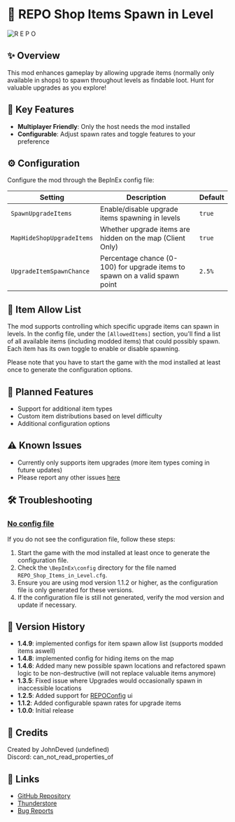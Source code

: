 # 🛒 REPO Shop Items Spawn in Level

![R E P O](https://github.com/user-attachments/assets/11f842b2-cf3f-4f8f-9df7-52eefbc8cdf7)

## ✨ Overview
This mod enhances gameplay by allowing upgrade items (normally only available in shops) to spawn throughout levels as findable loot. Hunt for valuable upgrades as you explore!

## 🔑 Key Features
- **Multiplayer Friendly**: Only the host needs the mod installed
- **Configurable**: Adjust spawn rates and toggle features to your preference

## ⚙️ Configuration
Configure the mod through the BepInEx config file:

| Setting | Description | Default |
|---------|-------------|---------|
| `SpawnUpgradeItems` | Enable/disable upgrade items spawning in levels | `true` |
| `MapHideShopUpgradeItems` | Whether upgrade items are hidden on the map (Client Only) | `true` |
| `UpgradeItemSpawnChance` | Percentage chance (0-100) for upgrade items to spawn on a valid spawn point | `2.5%` |

## 📜 Item Allow List
The mod supports controlling which specific upgrade items can spawn in levels. In the config file, under the `[AllowedItems]` section, you'll find a list of all available items (including modded items) that could possibly spawn. Each item has its own toggle to enable or disable spawning.

Please note that you have to start the game with the mod installed at least once to generate the configuration options.

## 🔮 Planned Features
- Support for additional item types
- Custom item distributions based on level difficulty
- Additional configuration options

## ⚠️ Known Issues
- Currently only supports item upgrades (more item types coming in future updates)
- Please report any other issues [here](https://github.com/JohnDeved/REPO_Shop_Items_in_Level/issues)

## 🛠️ Troubleshooting

### [No config file](https://github.com/JohnDeved/REPO_Shop_Items_in_Level/issues/7)
If you do not see the configuration file, follow these steps:

1. Start the game with the mod installed at least once to generate the configuration file.
2. Check the `\BepInEx\config` directory for the file named `REPO_Shop_Items_in_Level.cfg`.
3. Ensure you are using mod version 1.1.2 or higher, as the configuration file is only generated for these versions.
4. If the configuration file is still not generated, verify the mod version and update if necessary.

## 📝 Version History
- **1.4.9**: implemented configs for item spawn allow list (supports modded items aswell)
- **1.4.8**: implemented config for hiding items on the map
- **1.4.6**: Added many new possible spawn locations and refactored spawn logic to be non-destructive (will not replace valuable items anymore)
- **1.3.5**: Fixed issue where Upgrades would occasionally spawn in inaccessible locations
- **1.2.5**: Added support for [REPOConfig](https://thunderstore.io/c/repo/p/nickklmao/REPOConfig/) ui
- **1.1.2**: Added configurable spawn rates for upgrade items
- **1.0.0**: Initial release

## 👤 Credits
Created by JohnDeved (undefined)  
Discord: can_not_read_properties_of

## 🔗 Links
- [GitHub Repository](https://github.com/JohnDeved/REPO_Shop_Items_in_Level)
- [Thunderstore](https://thunderstore.io/c/repo/p/itsUndefined/Shop_Items_Spawn_in_Level/)
- [Bug Reports](https://github.com/JohnDeved/REPO_Shop_Items_in_Level/issues)
